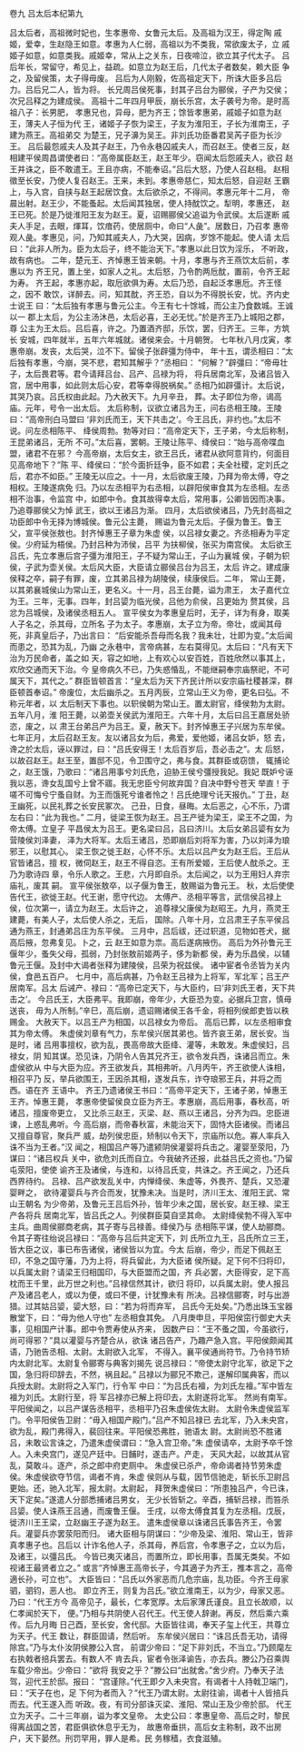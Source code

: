 卷九  吕太后本纪第九

吕太后者，高祖微时妃也，生孝惠帝、女鲁元太后。及高祖为汉王，得定陶
戚姬，爱幸，生赵隐王如意。孝惠为人仁弱，高祖以为不类我，常欲废太子，立
戚姬子如意，如意类我。戚姬幸，常从上之关东，日夜啼泣，欲立其子代太子。
吕后年长，常留守，希见上，益疏。如意立为赵王后，几代太子者数矣，赖大臣
争之，及留侯策，太子得毋废。
吕后为人刚毅，佐高祖定天下，所诛大臣多吕后力。吕后兄二人，皆为将。
长兄周吕侯死事，封其子吕台为郦侯，子产为交侯；次兄吕释之为建成侯。
高祖十二年四月甲辰，崩长乐宫，太子袭号为帝。是时高祖八子：长男肥，
孝惠兄也，异母，肥为齐王；馀皆孝惠弟，戚姬子如意为赵王，薄夫人子恒为代
王，诸姬子子恢为梁王，子友为淮阳王，子长为淮南王，子建为燕王。高祖弟交
为楚王，兄子濞为吴王。非刘氏功臣番君吴芮子臣为长沙王。
吕后最怨戚夫人及其子赵王，乃令永巷囚戚夫人，而召赵王。使者三反，赵
相建平侯周昌谓使者曰：“高帝属臣赵王，赵王年少。窃闻太后怨戚夫人，欲召
赵王并诛之，臣不敢遣王。王且亦病，不能奉诏。”吕后大怒，乃使人召赵相。
赵相徵至长安，乃使人复召赵王。王来，未到。孝惠帝慈仁，知太后怒，自迎赵
王霸上，与入宫，自挟与赵王起居饮食。太后欲杀之，不得间。孝惠元年十二月，
帝晨出射。赵王少，不能蚤起。太后闻其独居，使人持酖饮之。犁明，孝惠还，
赵王已死。於是乃徙淮阳王友为赵王。夏，诏赐郦侯父追谥为令武侯。太后遂断
戚夫人手足，去眼，煇耳，饮瘖药，使居厕中，命曰“人彘”。居数日，乃召孝
惠帝观人彘。孝惠见，问，乃知其戚夫人，乃大哭，因病，岁馀不能起。使人请
太后曰：“此非人所为。臣为太后子，终不能治天下。”孝惠以此日饮为淫乐，
不听政，故有病也。
二年，楚元王、齐悼惠王皆来朝。十月，孝惠与齐王燕饮太后前，孝惠以为
齐王兄，置上坐，如家人之礼。太后怒，乃令酌两卮酖，置前，令齐王起为寿。
齐王起，孝惠亦起，取卮欲俱为寿。太后乃恐，自起泛孝惠卮。齐王怪之，因不
敢饮，详醉去。问，知其酖，齐王恐，自以为不得脱长安，忧。齐内史士说王
曰：“太后独有孝惠与鲁元公主。今王有七十馀城，而公主乃食数城。王诚以一
郡上太后，为公主汤沐邑，太后必喜，王必无忧。”於是齐王乃上城阳之郡，尊
公主为王太后。吕后喜，许之。乃置酒齐邸，乐饮，罢，归齐王。三年，方筑长
安城，四年就半，五年六年城就。诸侯来会。十月朝贺。
七年秋八月戊寅，孝惠帝崩。发丧，太后哭，泣不下。留侯子张辟彊为侍中，
年十五，谓丞相曰：“太后独有孝惠，今崩，哭不悲，君知其解乎？”丞相曰：
“何解？”辟彊曰：“帝毋壮子，太后畏君等。君今请拜吕台、吕产、吕禄为将，
将兵居南北军，及诸吕皆入宫，居中用事，如此则太后心安，君等幸得脱祸矣。”
丞相乃如辟彊计。太后说，其哭乃哀。吕氏权由此起。乃大赦天下。九月辛丑，
葬。太子即位为帝，谒高庙。元年，号令一出太后。
太后称制，议欲立诸吕为王，问右丞相王陵。王陵曰：“高帝刑白马盟曰
‘非刘氏而王，天下共击之’。今王吕氏，非约也。”太后不说。问左丞相陈平、
绛侯周勃。勃等对曰：“高帝定天下，王子弟，今太后称制，王昆弟诸吕，无所
不可。”太后喜，罢朝。王陵让陈平、绛侯曰：“始与高帝喋血盟，诸君不在邪？
今高帝崩，太后女主，欲王吕氏，诸君从欲阿意背约，何面目见高帝地下？”陈
平、绛侯曰：“於今面折廷争，臣不如君；夫全社稷，定刘氏之后，君亦不如臣。”
王陵无以应之。十一月，太后欲废王陵，乃拜为帝太傅，夺之相权。王陵遂病免
归。乃以左丞相平为右丞相，以辟阳侯审食其为左丞相。左丞相不治事，令监宫
中，如郎中令。食其故得幸太后，常用事，公卿皆因而决事。乃追尊郦侯父为悼
武王，欲以王诸吕为渐。
四月，太后欲侯诸吕，乃先封高祖之功臣郎中令无择为博城侯。鲁元公主薨，
赐谥为鲁元太后。子偃为鲁王。鲁王父，宣平侯张敖也。封齐悼惠王子章为朱虚
侯，以吕禄女妻之。齐丞相寿为平定侯。少府延为梧侯。乃封吕种为沛侯，吕平
为扶柳侯，张买为南宫侯。
太后欲王吕氏，先立孝惠后宫子彊为淮阳王，子不疑为常山王，子山为襄城
侯，子朝为轵侯，子武为壶关侯。太后风大臣，大臣请立郦侯吕台为吕王，太后
许之。建成康侯释之卒，嗣子有罪，废，立其弟吕禄为胡陵侯，续康侯后。二年，
常山王薨，以其弟襄城侯山为常山王，更名义。十一月，吕王台薨，谥为肃王，
太子嘉代立为王。三年，无事。四年，封吕媭为临光侯，吕他为俞侯，吕更始为
赘其侯，吕忿为吕城侯，及诸侯丞相五人。
宣平侯女为孝惠皇后时，无子，详为有身，取美人子名之，杀其母，立所名
子为太子。孝惠崩，太子立为帝。帝壮，或闻其母死，非真皇后子，乃出言曰：
“后安能杀吾母而名我？我未壮，壮即为变。”太后闻而患之，恐其为乱，乃幽
之永巷中，言帝病甚，左右莫得见。太后曰：“凡有天下治为万民命者，盖之如
天，容之如地，上有欢心以安百姓，百姓欣然以事其上，欢欣交通而天下治。今
皇帝病久不已，乃失惑惛乱，不能继嗣奉宗庙祭祀，不可属天下，其代之。”
群臣皆顿首言：“皇太后为天下齐民计所以安宗庙社稷甚深，群臣顿首奉诏。”
帝废位，太后幽杀之。五月丙辰，立常山王义为帝，更名曰弘。不称元年者，以
太后制天下事也。以轵侯朝为常山王。置太尉官，绛侯勃为太尉。五年八月，淮
阳王薨，以弟壶关侯武为淮阳王。六年十月，太后曰吕王嘉居处骄恣，废之，以
肃王台弟吕产为吕王。夏，赦天下。封齐悼惠王子兴居为东牟侯。
七年正月，太后召赵王友。友以诸吕女为后，弗爱，爱他姬，诸吕女妒，怒
去，谗之於太后，诬以罪过，曰：“吕氏安得王！太后百岁后，吾必击之”。太
后怒，以故召赵王。赵王至，置邸不见，令卫围守之，弗与食。其群臣或窃馈，
辄捕论之，赵王饿，乃歌曰：“诸吕用事兮刘氏危，迫胁王侯兮彊授我妃。我妃
既妒兮诬我以恶，谗女乱国兮上曾不寤。我无忠臣兮何故弃国？自决中野兮苍天
举直！于嗟不可悔兮宁蚤自财。为王而饿死兮谁者怜之！吕氏绝理兮讬天报仇。”
丁丑，赵王幽死，以民礼葬之长安民冢次。
己丑，日食，昼晦。太后恶之，心不乐，乃谓左右曰：“此为我也。”
二月，徙梁王恢为赵王。吕王产徙为梁王，梁王不之国，为帝太傅。立皇子
平昌侯太为吕王。更名梁曰吕，吕曰济川。太后女弟吕媭有女为营陵侯刘泽妻，
泽为大将军。太后王诸吕，恐即崩后刘将军为害，乃以刘泽为琅邪王，以慰其心。
梁王恢之徙王赵，心怀不乐。太后以吕产女为赵王后。王后从官皆诸吕，擅
权，微伺赵王，赵王不得自恣。王有所爱姬，王后使人酖杀之。王乃为歌诗四
章，令乐人歌之。王悲，六月即自杀。太后闻之，以为王用妇人弃宗庙礼，废其
嗣。
宣平侯张敖卒，以子偃为鲁王，敖赐谥为鲁元王。
秋，太后使使告代王，欲徙王赵。代王谢，愿守代边。
太傅产、丞相平等言，武信侯吕禄上侯，位次第一，请立为赵王。太后许之，
追尊禄父康侯为赵昭王。九月，燕灵王建薨，有美人子，太后使人杀之，无后，
国除。八年十月，立吕肃王子东平侯吕通为燕王，封通弟吕庄为东平侯。
三月中，吕后祓，还过轵道，见物如苍犬，据高后掖，忽弗复见。卜之，云
赵王如意为祟。高后遂病掖伤。
高后为外孙鲁元王偃年少，蚤失父母，孤弱，乃封张敖前姬两子，侈为新都
侯，寿为乐昌侯，以辅鲁元王偃。及封中大谒者张释为建陵侯，吕荣为祝兹侯。
诸中宦者令丞皆为关内侯，食邑五百户。
七月中，高后病甚，乃令赵王吕禄为上将军，军北军；吕王产居南军。吕太
后诫产、禄曰：“高帝已定天下，与大臣约，曰‘非刘氏王者，天下共击之’。
今吕氏王，大臣弗平。我即崩，帝年少，大臣恐为变。必据兵卫宫，慎毋送丧，
毋为人所制。”辛巳，高后崩，遗诏赐诸侯王各千金，将相列侯郎吏皆以秩赐金。
大赦天下。以吕王产为相国，以吕禄女为帝后。
高后已葬，以左丞相审食其为帝太傅。
朱虚侯刘章有气力，东牟侯兴居其弟也。皆齐哀王弟，居长安。当是时，诸
吕用事擅权，欲为乱，畏高帝故大臣绛、灌等，未敢发。朱虚侯妇，吕禄女，阴
知其谋。恐见诛，乃阴令人告其兄齐王，欲令发兵西，诛诸吕而立。朱虚侯欲从
中与大臣为应。齐王欲发兵，其相弗听。八月丙午，齐王欲使人诛相，相召平乃
反，举兵欲围王，王因杀其相，遂发兵东，诈夺琅邪王兵，并将之而西。语在齐
王语中。
齐王乃遗诸侯王书曰：“高帝平定天下，王诸子弟，悼惠王王齐。悼惠王薨，
孝惠帝使留侯良立臣为齐王。孝惠崩，高后用事，春秋高，听诸吕，擅废帝更立，
又比杀三赵王，灭梁、赵、燕以王诸吕，分齐为四。忠臣进谏，上惑乱弗听。今
高后崩，而帝春秋富，未能治天下，固恃大臣诸侯。而诸吕又擅自尊官，聚兵严
威，劫列侯忠臣，矫制以令天下，宗庙所以危。寡人率兵入诛不当为王者。”汉
闻之，相国吕产等乃遣颍阴侯灌婴将兵击之。灌婴至荥阳，乃谋曰：“诸吕权兵
关中，欲危刘氏而自立。今我破齐还报，此益吕氏之资也。”乃留屯荥阳，使使
谕齐王及诸侯，与连和，以待吕氏变，共诛之。齐王闻之，乃还兵西界待约。
吕禄、吕产欲发乱关中，内惮绛侯、朱虚等，外畏齐、楚兵，又恐灌婴畔之，
欲待灌婴兵与齐合而发，犹豫未决。当是时，济川王太、淮阳王武、常山王朝名
为少帝弟，及鲁元王吕后外孙，皆年少未之国，居长安。赵王禄、梁王产各将兵
居南北军，皆吕氏之人。列侯群臣莫自坚其命。
太尉绛侯勃不得入军中主兵。曲周侯郦商老病，其子寄与吕禄善。绛侯乃与
丞相陈平谋，使人劫郦商。令其子寄往绐说吕禄曰：“高帝与吕后共定天下，刘
氏所立九王，吕氏所立三王，皆大臣之议，事已布告诸侯，诸侯皆以为宜。今太
后崩，帝少，而足下佩赵王印，不急之国守藩，乃为上将，将兵留此，为大臣诸
侯所疑。足下何不归将印，以兵属太尉？请梁王归相国印，与大臣盟而之国，齐
兵必罢，大臣得安，足下高枕而王千里，此万世之利也。”吕禄信然其计，欲归
将印，以兵属太尉。使人报吕产及诸吕老人，或以为便，或曰不便，计犹豫未有
所决。吕禄信郦寄，时与出游猎。过其姑吕媭，媭大怒，曰：“若为将而弃军，
吕氏今无处矣。”乃悉出珠玉宝器散堂下，曰：“毋为他人守也”
左丞相食其免。
八月庚申旦，平阳侯窋行御史大夫事，见相国产计事。郎中令贾寿使从齐来，
因数产曰：“王不蚤之国，今虽欲行，尚可得邪？”具以灌婴与齐楚合从，欲诛
诸吕告产，乃趣产急入宫。平阳侯颇闻其语，乃驰告丞相、太尉。太尉欲入北军，
不得入。襄平侯通尚符节。乃令持节矫内太尉北军。太尉复令郦寄与典客刘揭先
说吕禄曰：“帝使太尉守北军，欲足下之国，急归将印辞去，不然，祸且起。”
吕禄以为郦兄不欺己，遂解印属典客，而以兵授太尉。太尉将之入军门，行令军
中曰：“为吕氏右襢，为刘氏左襢。”军中皆左襢为刘氏。太尉行至，将
军吕禄亦已解上将印去，太尉遂将北军。
然尚有南军。平阳侯闻之，以吕产谋告丞相平，丞相平乃召朱虚侯佐太尉。
太尉令朱虚侯监军门。令平阳侯告卫尉：“毋入相国产殿门。”吕产不知吕禄已
去北军，乃入未央宫，欲为乱，殿门弗得入，裴回往来。平阳侯恐弗胜，驰语太
尉。太尉尚恐不胜诸吕，未敢讼言诛之，乃遣朱虚侯谓曰：“急入宫卫帝。”朱
虚侯请卒，太尉予卒千馀人。入未央宫门，遂见产廷中。日餔时，遂击产。产走，
天风大起，以故其从官乱，莫敢斗。逐产，杀之郎中府吏厕中。
朱虚侯已杀产，帝命谒者持节劳朱虚侯。朱虚侯欲夺节信，谒者不肯，朱虚
侯则从与载，因节信驰走，斩长乐卫尉吕更始。还，驰入北军，报太尉。太尉起，
拜贺朱虚侯曰：“所患独吕产，今已诛，天下定矣。”遂遣人分部悉捕诸吕男女，
无少长皆斩之。辛酉，捕斩吕禄，而笞杀吕媭。使人诛燕王吕通，而废鲁王偃。
壬戌，以帝太傅食其复为左丞相。戊辰，徙济川王王梁，立赵幽王子遂为赵王。
遣朱虚侯章以诛诸吕氏事告齐王，令罢兵。灌婴兵亦罢荥阳而归。
诸大臣相与阴谋曰：“少帝及梁、淮阳、常山王，皆非真孝惠子也。吕后以
计诈名他人子，杀其母，养后宫，令孝惠子之，立以为后，及诸王，以彊吕氏。
今皆已夷灭诸吕，而置所立，即长用事，吾属无类矣。不如视诸王最贤者立之。”
或言“齐悼惠王高帝长子，今其適子为齐王，推本言之，高帝適长孙，可立也”。
大臣皆曰：“吕氏以外家恶而几危宗庙，乱功臣。今齐王母家驷，驷钧，恶人也。
即立齐王，则复为吕氏。”欲立淮南王，以为少，母家又恶。乃曰：“代王方今
高帝见子，最长，仁孝宽厚。太后家薄氏谨良。且立长故顺，以仁孝闻於天下，
便。”乃相与共阴使人召代王。代王使人辞谢。再反，然后乘六乘传。后九月晦
日己酉，至长安，舍代邸。大臣皆往谒，奉天子玺上代王，共尊立为天子。代王
数让，群臣固请，然后听。
东牟侯兴居曰：“诛吕氏吾无功，请得除宫。”乃与太仆汝阴侯滕公入宫，
前谓少帝曰：“足下非刘氏，不当立。”乃顾麾左右执戟者掊兵罢去。有数人不
肯去兵，宦者令张泽谕告，亦去兵。滕公乃召乘舆车载少帝出。少帝曰：“欲将
我安之乎？”滕公曰“出就舍。”舍少府。乃奉天子法驾，迎代王於邸。报曰：
“宫谨除。”代王即夕入未央宫。有谒者十人持戟卫端门，曰：“天子在也，足
下何为者而入？”代王乃谓太尉。太尉往谕，谒者十人皆掊兵而去。代王遂入而
听政。夜，有司分部诛灭梁、淮阳、常山王及少帝於邸。
代王立为天子。二十三年崩，谥为孝文皇帝。
太史公曰：孝惠皇帝、高后之时，黎民得离战国之苦，君臣俱欲休息乎无为，
故惠帝垂拱，高后女主称制，政不出房户，天下晏然。刑罚罕用，罪人是希。民
务稼穑，衣食滋殖。